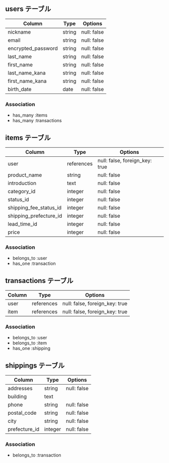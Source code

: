 ## users テーブル

| Column             | Type    | Options     |
| ------------------ | ------- | ----------- |
| nickname           | string  | null: false |
| email              | string  | null: false |
| encrypted_password | string  | null: false |
| last_name          | string  | null: false |
| first_name         | string  | null: false |
| last_name_kana     | string  | null: false |
| first_name_kana    | string  | null: false |
| birth_date         | date    | null: false |

### Association

- has_many :items
- has_many :transactions


## items テーブル

| Column                 | Type       | Options                        |
| ---------------------- | ---------- | ------------------------------ |
| user                   | references | null: false, foreign_key: true |
| product_name           | string     | null: false                    |
| introduction           | text       | null: false                    |
| category_id            | integer    | null: false                    |
| status_id              | integer    | null: false                    |
| shipping_fee_status_id | integer    | null: false                    |
| shipping_prefecture_id | integer    | null: false                    |
| lead_time_id           | integer    | null: false                    |
| price                  | integer    | null: false                    |

### Association

- belongs_to :user
- has_one :transaction


## transactions テーブル

| Column      | Type       | Options                        |
| ----------- | ---------- | ------------------------------ |
| user        | references | null: false, foreign_key: true |
| item        | references | null: false, foreign_key: true |

### Association

- belongs_to :user
- belongs_to :item
- has_one :shipping


## shippings テーブル

| Column        | Type       | Options                  |
| ------------- | ---------- | ------------------------ |
| addresses     | string     | null: false              |
| building      | text       |                          |
| phone         | string     | null: false              |
| postal_code   | string     | null: false              |
| city          | string     | null: false              |
| prefecture_id | integer    | null: false              |

### Association

- belongs_to :transaction